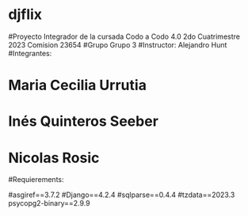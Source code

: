 # djflix

#Proyecto Integrador de la cursada Codo a Codo 4.0 2do Cuatrimestre 2023 Comision 23654 
#Grupo Grupo 3
#Instructor: Alejandro Hunt
#Integrantes:

#  Maria Cecilia Urrutia
#  Inés Quinteros Seeber
#  Nicolas Rosic

#Requierements:

#asgiref==3.7.2
#Django==4.2.4
#sqlparse==0.4.4
#tzdata==2023.3
psycopg2-binary==2.9.9
